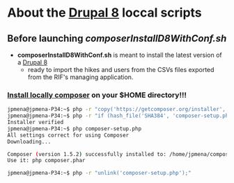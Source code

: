 # About the [Drupal 8](https://www.drupal.org/8) loccal scripts

## Before launching _composerInstallD8WithConf.sh_

* __composerInstallD8WithConf.sh__ is meant to install the latest version of a [Drupal 8](https://www.drupal.org/8) 
  * ready to import the hikes and users from the CSVs files exported from the RIF's managing application. 

### [Install locally composer](https://getcomposer.org/download/) on your $HOME directory!!!

```bash
jpmena@jpmena-P34:~$ php -r "copy('https://getcomposer.org/installer', 'composer-setup.php');"
jpmena@jpmena-P34:~$ php -r "if (hash_file('SHA384', 'composer-setup.php') === '544e09ee996cdf60ece3804abc52599c22b1f40f4323403c44d44fdfdd586475ca9813a858088ffbc1f233e9b180f061') { echo 'Installer verified'; } else { echo 'Installer corrupt'; unlink('composer-setup.php'); } echo PHP_EOL;"
Installer verified
jpmena@jpmena-P34:~$ php composer-setup.php
All settings correct for using Composer
Downloading...

Composer (version 1.5.2) successfully installed to: /home/jpmena/composer.phar
Use it: php composer.phar

jpmena@jpmena-P34:~$ php -r "unlink('composer-setup.php');"
```
